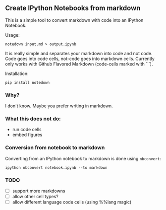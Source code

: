 Create IPython Notebooks from markdown
--------------------------------------

This is a simple tool to convert markdown with code into an IPython
Notebook.

Usage:

    notedown input.md > output.ipynb


It is really simple and separates your markdown into code and not
code. Code goes into code cells, not-code goes into markdown cells.
Currently only works with Github Flavored Markdown (code-cells
marked with \`\`\`).

Installation:

    pip install notedown


### Why?

I don't know. Maybe you prefer writing in markdown.


### What this does **not** do:

- run code cells
- embed figures


### Conversion from notebook to markdown

Converting from an IPython notebook to markdown is done using
`nbconvert`:

    ipython nbconvert notebook.ipynb --to markdown


### TODO

- [ ] support more markdowns
- [ ] allow other cell types?
- [ ] allow different language code cells (using %%lang magic)
